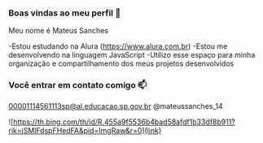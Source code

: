 ### Boas vindas ao meu perfil 💙

Meu nome é Mateus Sanches

-Estou estudando na Alura (https://www.alura.com.br)
-Estou me desenvolvendo na linguagem JavaScript
-Utilizo esse espaço para minha organização e compartilhamento dos meus projetos desenvolvidos

### Você entrar em contato comigo 📫

00001114561113sp@al.educacao.sp.gov.br
@mateussanches_14

![https://th.bing.com/th/id/R.455a9f5536b4bad58afdf1b33df8b911?rik=jSMlFdspFHedFA&pid=ImgRaw&r=0](link)
